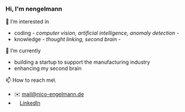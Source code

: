 ### Hi, I'm nengelmann

👀 I’m interested in
- coding _- computer vision, artificial intelligence, anomaly detection -_
- knowledge _- thought linking, second brain -_

🌱 I’m currently
- building a startup to support the manufacturing industry
- enhancing my second brain

📫 How to reach me\
- :envelope: mail@nico-engelmann.de
- [<img src=https://content.linkedin.com/content/dam/me/business/en-us/amp/brand-site/v2/bg/LI-Bug.svg.original.svg height="15px"/>LinkedIn](https://www.linkedin.com/in/nicoengelmann/)
